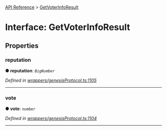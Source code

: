 [API Reference](../README.md) > [GetVoterInfoResult](../interfaces/GetVoterInfoResult.md)



# Interface: GetVoterInfoResult


## Properties
<a id="reputation"></a>

###  reputation

**●  reputation**:  *`BigNumber`* 

*Defined in [wrappers/genesisProtocol.ts:1105](https://github.com/daostack/arc.js/blob/f343aa24/lib/wrappers/genesisProtocol.ts#L1105)*





___

<a id="vote"></a>

###  vote

**●  vote**:  *`number`* 

*Defined in [wrappers/genesisProtocol.ts:1104](https://github.com/daostack/arc.js/blob/f343aa24/lib/wrappers/genesisProtocol.ts#L1104)*





___


